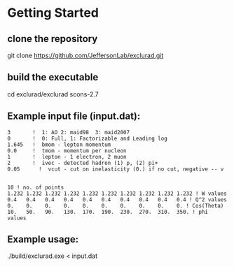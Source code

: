 # Getting Started

## clone the repository
git clone https://github.com/JeffersonLab/exclurad.git

## build the executable
cd exclurad/exclurad
scons-2.7

## Example input file (input.dat):

```
3       !  1: AO 2: maid98  3: maid2007
0       !  0: Full, 1: Factorizable and Leading log  
1.645   !  bmom - lepton momentum
0.0     !  tmom - momentum per nucleon
1       !  lepton - 1 electron, 2 muon
2       !  ivec - detected hadron (1) p, (2) pi+
0.05      !  vcut - cut on inelasticity (0.) if no cut, negative -- v


10 ! no. of points
1.232 1.232 1.232 1.232 1.232 1.232 1.232 1.232 1.232 1.232 ! W values 
0.4   0.4   0.4   0.4   0.4   0.4   0.4   0.4   0.4   0.4 ! Q^2 values
0.    0.    0.    0.    0.    0.    0.    0.    0.    0. ! Cos(Theta)
10.   50.   90.   130.  170.  190.  230.  270.  310.  350. ! phi values

```

## Example usage:
./build/exclurad.exe < input.dat



